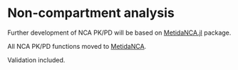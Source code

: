 # Non-compartment analysis

Further development of NCA PK/PD will be based on [MetidaNCA.jl](https://github.com/PharmCat/MetidaNCA.jl) package.

All NCA PK/PD functions moved to [MetidaNCA](https://github.com/PharmCat/MetidaNCA.jl).

Validation included.
